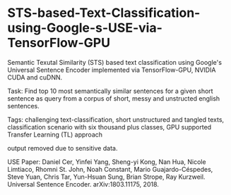 # STS-based-Text-Classification-using-Google-s-USE-via-TensorFlow-GPU

Semantic Texutal Similarity (STS) based text classification using Google's Universal Sentence Encoder implemented via TensorFlow-GPU, NVIDIA CUDA and cuDNN.

Task: Find top 10 most semantically similar sentences for a given short sentence as query from a corpus of short, messy and unstructed english sentences.

Tags: challenging text-classification, short unstructured and tangled texts, classification scenario with six thousand plus classes, GPU supported Transfer Learning (TL) approach

output removed due to sensitive data.

USE Paper: Daniel Cer, Yinfei Yang, Sheng-yi Kong, Nan Hua, Nicole Limtiaco, Rhomni St. John, Noah Constant, Mario Guajardo-Céspedes, Steve Yuan, Chris Tar, Yun-Hsuan Sung, Brian Strope, Ray Kurzweil. Universal Sentence Encoder. arXiv:1803.11175, 2018.

